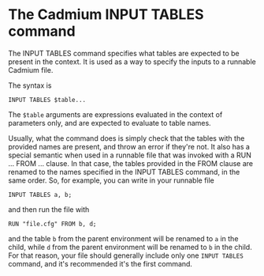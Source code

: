 # The Cadmium INPUT TABLES command

The INPUT TABLES command specifies what tables are expected to be present
in the context. It is used as a way to specify the inputs to a runnable
Cadmium file.

The syntax is

```INPUT TABLES $table...```

The `$table` arguments are expressions evaluated in the context of
parameters only, and are expected to evaluate to table names.

Usually, what the command does is simply check that the tables with the
provided names are present, and throw an error if they're not. It also
has a special semantic when used in a runnable file that was invoked with
a RUN ... FROM ... clause. In that case, the tables provided in the FROM
clause are renamed to the names specified in the INPUT TABLES command, in
the same order. So, for example, you can write in your runnable file

```INPUT TABLES a, b;```

and then run the file with 

``` RUN "file.cfg" FROM b, d; ```

and the table `b` from the parent environment will be renamed to `a` in the
child, while `d` from the parent environment will be renamed to `b` in the
child. For that reason, your file should generally include only one 
`INPUT TABLES` command, and it's recommended it's the first command.
